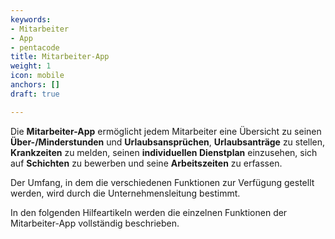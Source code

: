 ```yaml
---
keywords:
- Mitarbeiter
- App
- pentacode
title: Mitarbeiter-App
weight: 1
icon: mobile
anchors: []
draft: true

---
```

Die **Mitarbeiter-App** ermöglicht jedem Mitarbeiter eine Übersicht zu seinen **Über-/Minderstunden** und **Urlaubsansprüchen**, **Urlaubsanträge** zu stellen, **Krankzeiten** zu melden, seinen **individuellen Dienstplan** einzusehen, sich auf **Schichten** zu bewerben und seine **Arbeitszeiten** zu erfassen.

Der Umfang, in dem die verschiedenen Funktionen zur Verfügung gestellt werden, wird durch die Unternehmensleitung bestimmt.

In den folgenden Hilfeartikeln werden die einzelnen Funktionen der Mitarbeiter-App vollständig beschrieben.